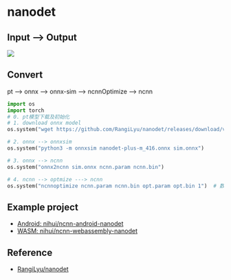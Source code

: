 # nanodet

## Input --> Output

![](https://github.com/RangiLyu/nanodet/raw/main/docs/imgs/Android_demo.jpg)

## Convert 

pt --> onnx --> onnx-sim --> ncnnOptimize --> ncnn

```python
import os
import torch
# 0. pt模型下载及初始化
# 1. download onnx model
os.system("wget https://github.com/RangiLyu/nanodet/releases/download/v1.0.0-alpha-1/nanodet-plus-m_416.onnx -O nanodet-plus-m_416.onnx")

# 2. onnx --> onnxsim
os.system("python3 -m onnxsim nanodet-plus-m_416.onnx sim.onnx")

# 3. onnx --> ncnn
os.system("onnx2ncnn sim.onnx ncnn.param ncnn.bin")

# 4. ncnn --> optmize ---> ncnn
os.system("ncnnoptimize ncnn.param ncnn.bin opt.param opt.bin 1")  # 数字0 代表fp32 ；1代表fp16
```

## Example project

- [Android: nihui/ncnn-android-nanodet](https://github.com/nihui/ncnn-android-nanodet)
- [WASM: nihui/ncnn-webassembly-nanodet](https://github.com/nihui/ncnn-webassembly-nanodet)
  
## Reference

- [RangiLyu/nanodet](https://github.com/RangiLyu/nanodet)


